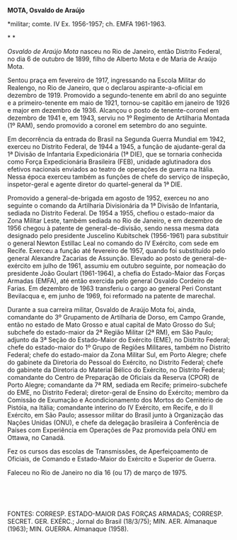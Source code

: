 **MOTA, Osvaldo de Araújo**

\*militar; comte. IV Ex. 1956-1957; ch. EMFA 1961-1963.

* *

*Osvaldo de Araújo Mota* nasceu no Rio de Janeiro, então Distrito
Federal, no dia 6 de outubro de 1899, filho de Alberto Mota e de Maria
de Araújo Mota.

Sentou praça em fevereiro de 1917, ingressando na Escola Militar do
Realengo, no Rio de Janeiro, que o declarou aspirante-a-oficial em
dezembro de 1919. Promovido a segundo-tenente em abril do ano seguinte e
a primeiro-tenente em maio de 1921, tornou-se capitão em janeiro de 1926
e major em dezembro de 1936. Alcançou o posto de tenente-coronel em
dezembro de 1941 e, em 1943, serviu no 1º Regimento de Artilharia
Montada (1º RAM), sendo promovido a coronel em setembro do ano seguinte.

Em decorrência da entrada do Brasil na Segunda Guerra Mundial em 1942,
exerceu no Distrito Federal, de 1944 a 1945, a função de ajudante-geral
da 1ª Divisão de Infantaria Expedicionária (1ª DIE), que se tornaria
conhecida como Força Expedicionária Brasileira (FEB), unidade
aglutinadora dos efetivos nacionais enviados ao teatro de operações de
guerra na Itália. Nessa época exerceu também as funções de chefe do
serviço de inspeção, inspetor-geral e agente diretor do quartel-general
da 1ª DIE.

Promovido a general-de-brigada em agosto de 1952, exerceu no ano
seguinte o comando da Artilharia Divisionária da 1ª Divisão de
Infantaria, sediada no Distrito Federal. De 1954 a 1955, chefiou o
estado-maior da Zona Militar Leste, também sediada no Rio de Janeiro, e
em dezembro de 1956 chegou à patente de general-de-divisão, sendo nessa
mesma data designado pelo presidente Juscelino Kubitschek (1956-1961)
para substituir o general Newton Estillac Leal no comando do IV
Exército, com sede em Recife. Exerceu a função até fevereiro de 1957,
quando foi substituído pelo general Alexandre Zacarias de Assunção.
Elevado ao posto de general-de-exército em julho de 1961, assumiu em
outubro seguinte, por nomeação do presidente João Goulart (1961-1964), a
chefia do Estado-Maior das Forças Armadas (EMFA), até então exercida
pelo general Osvaldo Cordeiro de Farias. Em dezembro de 1963 transferiu
o cargo ao general Peri Constant Bevilacqua e, em junho de 1969, foi
reformado na patente de marechal.

Durante a sua carreira militar, Osvaldo de Araújo Mota foi, ainda,
comandante do 3º Grupamento de Artilharia de Dorso, em Campo Grande,
então no estado de Mato Grosso e atual capital de Mato Grosso do Sul;
subchefe do estado-maior da 2ª Região Militar (2ª RM), em São Paulo;
adjunto da 3ª Seção do Estado-Maior do Exército (EME), no Distrito
Federal; chefe do estado-maior do 1º Grupo de Regiões Militares, também
no Distrito Federal; chefe do estado-maior da Zona Militar Sul, em Porto
Alegre; chefe do gabinete da Diretoria do Pessoal do Exército, no
Distrito Federal; chefe do gabinete da Diretoria do Material Bélico do
Exército, no Distrito Federal; comandante do Centro de Preparação de
Oficiais da Reserva (CPOR) de Porto Alegre; comandante da 7ª RM, sediada
em Recife; primeiro-subchefe do EME, no Distrito Federal; diretor-geral
de Ensino do Exército; membro da Comissão de Exumação e Acondicionamento
dos Mortos do Cemitério de Pistóia, na Itália; comandante interino do IV
Exército, em Recife, e do II Exército, em São Paulo; assessor militar do
Brasil junto à Organização das Nações Unidas (ONU), e chefe da delegação
brasileira à Conferência de Países com Experiência em Operações de Paz
promovida pela ONU em Ottawa, no Canadá.

Fez os cursos das escolas de Transmissões, de Aperfeiçoamento de
Oficiais, de Comando e Estado-Maior do Exército e Superior de Guerra.

Faleceu no Rio de Janeiro no dia 16 (ou 17) de março de 1975.

 

 

FONTES: CORRESP. ESTADO-MAIOR DAS FORÇAS ARMADAS; CORRESP. SECRET. GER.
EXÉRC.; Jornal do Brasil (18/3/75); MIN. AER. Almanaque (1963); MIN.
GUERRA. Almanaque (1958).

 
